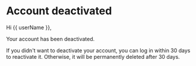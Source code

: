 # Account deactivated

Hi {{ userName }},

Your account has been deactivated.

If you didn't want to deactivate your account, you can log in within 30 days to reactivate it. Otherwise, it will be permanently deleted after 30 days.
